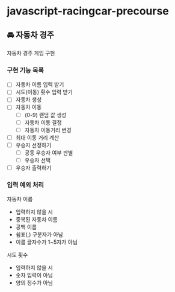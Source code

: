 # javascript-racingcar-precourse

## 🚘 자동차 경주

자동차 경주 게임 구현

### 구현 기능 목록

- [ ] 자동차 이름 입력 받기
- [ ] 시도(이동) 횟수 입력 받기
- [ ] 자동차 생성
- [ ] 자동차 이동
  - [ ] (0-9) 랜덤 값 생성
  - [ ] 자동차 이동 결정
  - [ ] 자동차 이동거리 변경
- [ ] 최대 이동 거리 계산
- [ ] 우승자 선정하기
  - [ ] 공동 우승자 여부 판별
  - [ ] 우승자 선택
- [ ] 우승자 출력하기

### 입력 예외 처리

자동차 이름

- 입력하지 않을 시
- 중복된 자동차 이름
- 공백 이름
- 쉼표(,) 구분자가 아님
- 이름 글자수가 1~5자가 아님

시도 횟수

- 입력하지 않을 시
- 숫자 입력이 아님
- 양의 정수가 아님
